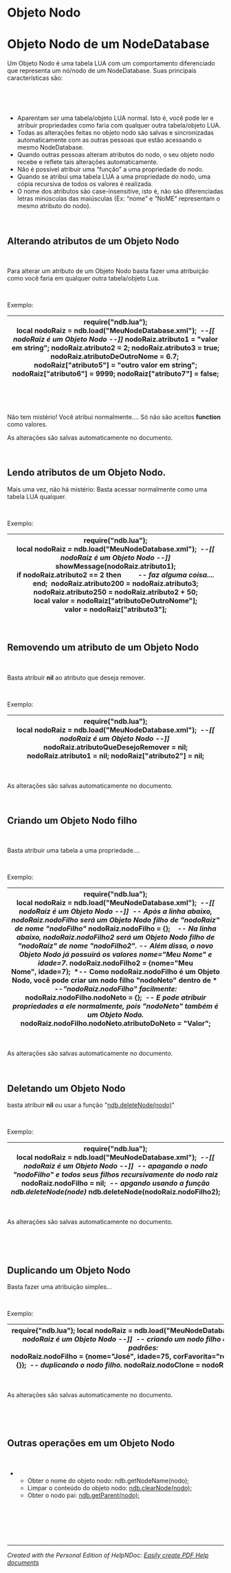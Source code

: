# Objeto Nodo

# Objeto Nodo de um NodeDatabase

Um Objeto Nodo é uma tabela LUA com um comportamento diferenciado que representa um nó/nodo de um NodeDatabase. Suas principais características são:

&nbsp;

&nbsp;

* Aparentam ser uma tabela/objeto LUA normal. Isto é, você pode ler e atribuir propriedades como faria com qualquer outra tabela/objeto LUA.
* Todas as alterações feitas no objeto nodo são salvas e sincronizadas automaticamente com as outras pessoas que estão acessando o mesmo NodeDatabase.
* Quando outras pessoas alteram atributos do nodo, o seu objeto nodo recebe e reflete tais alterações automaticamente.
* Não é possível atribuir uma “função” a uma propriedade do nodo.
* Quando se atribui uma tabela LUA a uma propriedade do nodo, uma cópia recursiva de todos os valores é realizada.&nbsp;
* O nome dos atributos são case-insensitive, isto é, não são diferenciadas letras minúsculas das maiúsculas (Ex: “nome” e “NoME” representam o mesmo atributo do nodo).

&nbsp;

## Alterando atributos de um Objeto Nodo

&nbsp;

Para alterar um atributo de um Objeto Nodo basta fazer uma atribuição como você faria em qualquer outra tabela/objeto Lua.

&nbsp;

Exemplo:

| require("ndb.lua"); **local** nodoRaiz = ndb.load("MeuNodeDatabase.xml");  *--\[\[ nodoRaiz é um Objeto Nodo --\]\]* nodoRaiz.atributo1 = "valor em string"; nodoRaiz.atributo2 = 2; nodoRaiz.atributo3 = true; nodoRaiz.atributoDeOutroNome = 6.7;  nodoRaiz\["atributo5"\] = "outro valor em string"; nodoRaiz\["atributo6"\] = 9999; nodoRaiz\["atributo7"\] = false; |
| --- |


&nbsp;

&nbsp;

Não tem mistério\! Você atribui normalmente.... Só não são aceitos **function** como valores.&nbsp;

As alterações são salvas automaticamente no documento.

&nbsp;

## Lendo atributos de um Objeto Nodo.

Mais uma vez, não há mistério: Basta acessar normalmente como uma tabela LUA qualquer.

&nbsp;

Exemplo:

| require("ndb.lua"); **local** nodoRaiz = ndb.load("MeuNodeDatabase.xml");  *--\[\[ nodoRaiz é um Objeto Nodo --\]\]*  showMessage(nodoRaiz.atributo1);  **if** nodoRaiz.atributo2 == 2 **then**         *-- faz alguma coisa....* **end**;  nodoRaiz.atributo200 = nodoRaiz.atributo3; nodoRaiz.atributo250 = nodoRaiz.atributo2 + 50; **local** valor = nodoRaiz\["atributoDeOutroNome"\]; valor = nodoRaiz\["atributo3"\]; |
| --- |


&nbsp;

## Removendo um atributo de um Objeto Nodo

&nbsp;

Basta atribuir **nil** ao atributo que deseja remover.

&nbsp;

Exemplo:

| require("ndb.lua"); **local** nodoRaiz = ndb.load("MeuNodeDatabase.xml");  *--\[\[ nodoRaiz é um Objeto Nodo --\]\]*  nodoRaiz.atributoQueDesejoRemover = nil; nodoRaiz.atributo1 = nil; nodoRaiz\["atributo2"\] = nil; |
| --- |


&nbsp;

As alterações são salvas automaticamente no documento.

&nbsp;

## Criando um Objeto Nodo filho

&nbsp;

Basta atribuir uma tabela a uma propriedade....

&nbsp;

Exemplo:

| require("ndb.lua"); **local** nodoRaiz = ndb.load("MeuNodeDatabase.xml");  *--\[\[ nodoRaiz é um Objeto Nodo --\]\]*  *-- Após a linha abaixo, nodoRaiz.nodoFilho será um Objeto Nodo filho de "nodoRaiz" de nome "nodoFilho"* nodoRaiz.nodoFilho = {};    *-- Na linha abaixo, nodoRaiz.nodoFilho2 será um Objeto Nodo filho de "nodoRaiz" de nome "nodoFilho2".* *-- Além disso, o novo Objeto Nodo já possuirá os valores nome="Meu Nome" e idade=7.* nodoRaiz.nodoFilho2 = {nome="Meu Nome", idade=7};  *-- Como nodoRaiz.nodoFilho é um Objeto Nodo, você pode criar um nodo filho "nodoNeto" dentro de *&nbsp; *--"nodoRaiz.nodoFilho" facilmente:* nodoRaiz.nodoFilho.nodoNeto = {};  *-- E pode atribuir propriedades a ele normalmente, pois "nodoNeto" também é um Objeto Nodo.* nodoRaiz.nodoFilho.nodoNeto.atributoDoNeto = "Valor"; |
| --- |


&nbsp;

As alterações são salvas automaticamente no documento.

&nbsp;

## Deletando um Objeto Nodo

basta atribuir **nil** ou usar a função "[ndb.deleteNode(nodo)](<BibliotecaNDB.md#ndb.deleteNode>)"

&nbsp;

Exemplo:

| require("ndb.lua"); **local** nodoRaiz = ndb.load("MeuNodeDatabase.xml");  *--\[\[ nodoRaiz é um Objeto Nodo --\]\]*  *-- apagando o nodo "nodoFilho" e todos seus filhos recursivamente do nodo raiz* nodoRaiz.nodoFilho = nil;  *-- apgando usando a função ndb.deleteNode(node)* ndb.deleteNode(nodoRaiz.nodoFilho2); |
| --- |


&nbsp;

As alterações são salvas automaticamente no documento.

&nbsp;

&nbsp;

## Duplicando um Objeto Nodo

Basta fazer uma atribuição simples...

&nbsp;

Exemplo:

| require("ndb.lua"); **local** nodoRaiz = ndb.load("MeuNodeDatabase.xml");  *--\[\[ nodoRaiz é um Objeto Nodo --\]\]*  *-- criando um nodo filho com valores padrões:* nodoRaiz.nodoFilho = {nome="José", idade=75, corFavorita="red", nodoNeto={}};  *-- duplicando o nodo filho.* nodoRaiz.nodoClone = nodoRaiz.nodoFilho; |
| --- |


&nbsp;

As alterações são salvas automaticamente no documento.

&nbsp;

&nbsp;

## Outras operações em um Objeto Nodo

&nbsp;

* &nbsp;
  * Obter o nome do objeto nodo: ndb.getNodeName(nodo);
  * Limpar o conteúdo do objeto nodo: [ndb.clearNode(nodo);](<BibliotecaNDB.md#ndb.clearNode>)
  * Obter o nodo pai: [ndb.getParent(nodo);](<BibliotecaNDB.md#ndb.getParent>)

&nbsp;

&nbsp;

&nbsp;


***
_Created with the Personal Edition of HelpNDoc: [Easily create PDF Help documents](<https://www.helpndoc.com/feature-tour>)_
